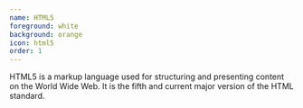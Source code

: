 ```yaml
---
name: HTML5
foreground: white
background: orange
icon: html5
order: 1
---
```

HTML5 is a markup language used for structuring and presenting content on the World Wide Web. It is the fifth and current major version of the HTML standard.